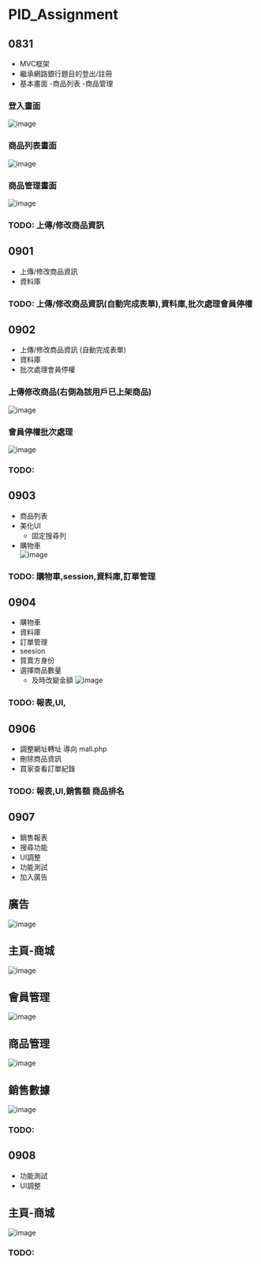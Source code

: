 # PID_Assignment
## 0831
  - MVC框架
  - 繼承網路銀行題目的登出/註冊
  - 基本畫面
    -商品列表
    -商品管理
  ### 登入畫面
   ![image](https://github.com/weichen-chungyo/PID_Assignment/blob/master/viewImages/0827.png)
  ### 商品列表畫面
   ![image](https://github.com/weichen-chungyo/PID_Assignment/blob/master/viewImages/0831.png)
  ### 商品管理畫面
   ![image](https://github.com/weichen-chungyo/PID_Assignment/blob/master/viewImages/0831(2).png)
### TODO: 上傳/修改商品資訊
## 0901
  - 上傳/修改商品資訊
  - 資料庫 
### TODO: 上傳/修改商品資訊(自動完成表單),資料庫,批次處理會員停權
## 0902
  - 上傳/修改商品資訊 (自動完成表單)
  - 資料庫 
  - 批次處理會員停權
  ### 上傳修改商品(右側為該用戶已上架商品)
   ![image](https://github.com/weichen-chungyo/PID_Assignment/blob/master/viewImages/0902.png)
  ### 會員停權批次處理
   ![image](https://github.com/weichen-chungyo/PID_Assignment/blob/master/viewImages/0902(2).png)
### TODO: 
## 0903
  - 商品列表
  - 美化UI
    - 固定搜尋列
  - 購物車  
  ![image](https://github.com/weichen-chungyo/PID_Assignment/blob/master/viewImages/0903.png)
### TODO: 購物車,session,資料庫,訂單管理
## 0904
  - 購物車
  - 資料庫
  - 訂單管理
  - seesion
  - 買賣方身份
  - 選擇商品數量
    - 及時改變金額
  ![image](https://github.com/weichen-chungyo/PID_Assignment/blob/master/viewImages/0904.jpg)
### TODO: 報表,UI,
## 0906
  - 調整網址轉址 導向 mall.php
  - 刪除商品資訊
  - 買家查看訂單紀錄
### TODO: 報表,UI,銷售額 商品排名
## 0907
  - 銷售報表
  - 搜尋功能
  - UI調整
  - 功能測試
  - 加入廣告
  ## 廣告
  ![image](https://github.com/weichen-chungyo/PID_Assignment/blob/master/viewImages/0908.jpg)
  ## 主頁-商城
  ![image](https://github.com/weichen-chungyo/PID_Assignment/blob/master/viewImages/0908(2).jpg)
  ## 會員管理
  ![image](https://github.com/weichen-chungyo/PID_Assignment/blob/master/viewImages/0908(3).jpg)
  ## 商品管理
  ![image](https://github.com/weichen-chungyo/PID_Assignment/blob/master/viewImages/0908(4).jpg)
  ## 銷售數據
  ![image](https://github.com/weichen-chungyo/PID_Assignment/blob/master/viewImages/0908(5).jpg)
### TODO: 
## 0908
  - 功能測試
  - UI調整 
  ## 主頁-商城
  ![image](https://github.com/weichen-chungyo/PID_Assignment/blob/master/viewImages/0908(6).png)
 
### TODO: 


